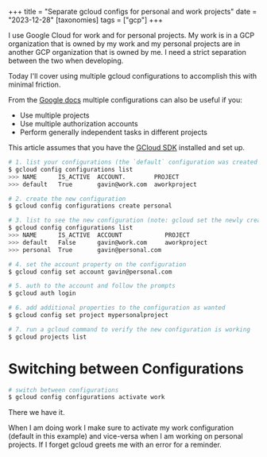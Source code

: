 +++
title = "Separate gcloud configs for personal and work projects"
date = "2023-12-28"
[taxonomies]
  tags = ["gcp"]
+++

I use Google Cloud for work and for personal projects. My work is in a GCP organization that is owned by my work and my personal projects are in another GCP organization that is owned by me. I need a strict separation between the two when developing.

Today I'll cover using multiple gcloud configurations to accomplish this with minimal friction.

From the [Google docs](https://cloud.google.com/sdk/docs/configurations#multiple_configurations) multiple configurations can also be useful if you:

* Use multiple projects
* Use multiple authorization accounts
* Perform generally independent tasks in different projects

This article assumes that you have the [GCloud SDK](https://cloud.google.com/sdk/docs/install) installed and set up.

```bash
# 1. list your configurations (the `default` configuration was created when the sdk was set-up)
$ gcloud config configurations list
>>> NAME      IS_ACTIVE  ACCOUNT.        PROJECT               
>>> default   True       gavin@work.com  aworkproject                    

# 2. create the new configuration
$ gcloud config configurations create personal

# 3. list to see the new configuration (note: gcloud set the newly created configuration to active )
$ gcloud config configurations list
>>> NAME      IS_ACTIVE  ACCOUNT            PROJECT               
>>> default   False      gavin@work.com     aworkproject 
>>> personal  True       gavin@personal.com

# 4. set the account property on the configuration
$ gcloud config set account gavin@personal.com

# 5. auth to the account and follow the prompts
$ gcloud auth login

# 6. add additional properties to the configuration as wanted
$ gcloud config set project mypersonalproject

# 7. run a gcloud command to verify the new configuration is working
$ gcloud projects list
```

# Switching between Configurations

```bash
# switch between configurations
$ gcloud config configurations activate work
```

There we have it.

When I am doing work I make sure to activate my work configuration (default in this example) and vice-versa when I am working on personal projects. If I forget gcloud greets me with an error for a reminder.
